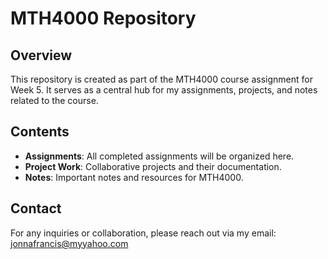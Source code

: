 # MTH4000 Repository

## Overview
This repository is created as part of the MTH4000 course assignment for Week 5. It serves as a central hub for my assignments, projects, and notes related to the course.

## Contents
- **Assignments**: All completed assignments will be organized here.
- **Project Work**: Collaborative projects and their documentation.
- **Notes**: Important notes and resources for MTH4000.

## Contact
For any inquiries or collaboration, please reach out via my email: jonnafrancis@myyahoo.com

